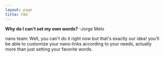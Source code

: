```yaml
---
layout: page
title: FAQ
---
```


<b>Why do I can't set my own words?</b>
-Jorge Melo

nano team: Well, you can't do it right now but that's exactly our idea! you'll be able to customize your nano-links according to your needs, actually more than just setting your favorite words.